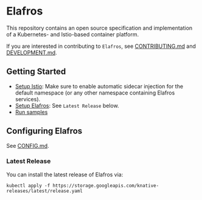 # Elafros

This repository contains an open source specification and implementation of a Kubernetes- and Istio-based container platform.

If you are interested in contributing to `Elafros`, see
[CONTRIBUTING.md](./CONTRIBUTING.md) and [DEVELOPMENT.md](./DEVELOPMENT.md).

## Getting Started

* [Setup Istio](https://istio.io/docs/setup/kubernetes/quick-start.html): Make sure to enable automatic sidecar injection for the default namespace (or any other namespace containing Elafros services).
* [Setup Elafros](#latest-release): See `Latest Release` below.
* [Run samples](./sample/README.md)

## Configuring Elafros
See [CONFIG.md](./install/CONFIG.md).

### Latest Release

You can install the latest release of Elafros via:

```shell
kubectl apply -f https://storage.googleapis.com/knative-releases/latest/release.yaml
```
